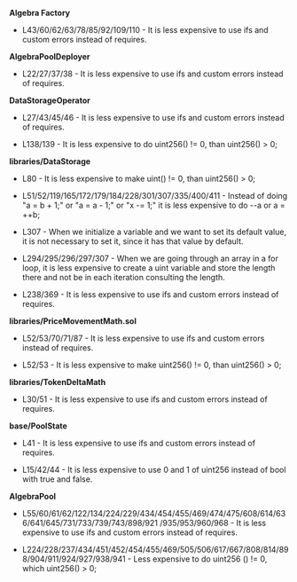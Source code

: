 **Algebra Factory**
- L43/60/62/63/78/85/92/109/110 - It is less expensive to use ifs and custom errors instead of requires.


**AlgebraPoolDeployer**
- L22/27/37/38 - It is less expensive to use ifs and custom errors instead of requires.


**DataStorageOperator**
- L27/43/45/46 - It is less expensive to use ifs and custom errors instead of requires.

- L138/139 - It is less expensive to do uint256() != 0, than uint256() > 0;


**libraries/DataStorage**
- L80 - It is less expensive to make uint() != 0, than uint256() > 0;

- L51/52/119/165/172/179/184/228/301/307/335/400/411 - Instead of doing "a = b + 1;" or "a = a - 1;" or "x -= 1;" it is less expensive to do --a or a = ++b;

- L307 - When we initialize a variable and we want to set its default value, it is not necessary to set it, since it has that value by default.

- L294/295/296/297/307 - When we are going through an array in a for loop, it is less expensive to create a uint variable and store the length there and not be in each iteration consulting the length.

- L238/369 - It is less expensive to use ifs and custom errors instead of requires.


**libraries/PriceMovementMath.sol**
- L52/53/70/71/87 - It is less expensive to use ifs and custom errors instead of requires.

- L52/53 - It is less expensive to make uint256() != 0, than uint256() > 0;


**libraries/TokenDeltaMath**
- L30/51 - It is less expensive to use ifs and custom errors instead of requires.


**base/PoolState**
- L41 - It is less expensive to use ifs and custom errors instead of requires.

- L15/42/44 - It is less expensive to use 0 and 1 of uint256 instead of bool with true and false.


**AlgebraPool**
- L55/60/61/62/122/134/224/229/434/454/455/469/474/475/608/614/636/641/645/731/733/739/743/898/921 /935/953/960/968 - It is less expensive to use ifs and custom errors instead of requires.

- L224/228/237/434/451/452/454/455/469/505/506/617/667/808/814/898/904/911/924/927/938/941 - Less expensive to do uint256 () != 0, which uint256() > 0;
